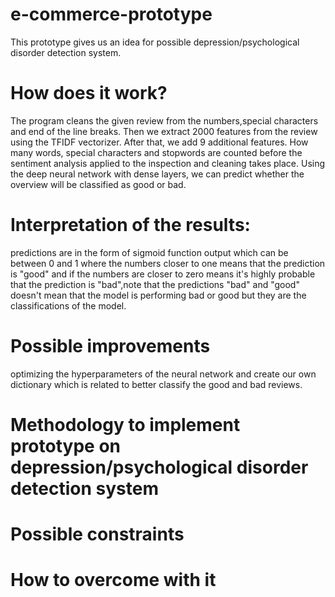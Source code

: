 # e-commerce-prototype
This prototype gives us an idea for possible depression/psychological disorder detection system.
# How does it work?
The program cleans the given review from the numbers,special characters and end of the line breaks. Then we extract 2000 features from the review using the TFIDF vectorizer. After that, we add 9 additional features. How many words, special characters and stopwords are counted before the sentiment analysis applied to the inspection and cleaning takes place. Using the deep neural network with dense layers, we can predict whether the overview will be classified as good or bad.
# Interpretation of the results:
predictions are in the form of sigmoid function output which can be between 0 and 1
where the numbers closer to one means that the prediction is "good" and if the numbers are closer to zero means it's highly probable that the prediction is "bad",note that the predictions "bad" and "good" doesn't mean that the model is performing bad or good but they are the classifications of the model.

# Possible improvements
optimizing the hyperparameters of the neural network and create our own dictionary which is related to better classify the good and bad reviews.

# Methodology to implement prototype on depression/psychological disorder detection system

# Possible constraints

# How to overcome with it
